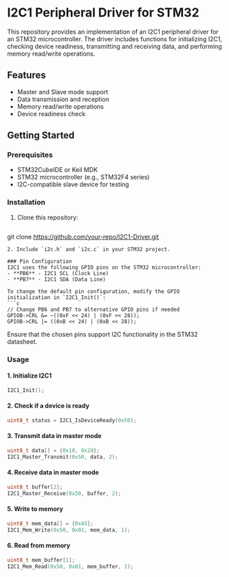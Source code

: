 # I2C1 Peripheral Driver for STM32

This repository provides an implementation of an I2C1 peripheral driver for an STM32 microcontroller. The driver includes functions for initializing I2C1, checking device readiness, transmitting and receiving data, and performing memory read/write operations.

## Features
- Master and Slave mode support
- Data transmission and reception
- Memory read/write operations
- Device readiness check

## Getting Started
### Prerequisites
- STM32CubeIDE or Keil MDK
- STM32 microcontroller (e.g., STM32F4 series)
- I2C-compatible slave device for testing

### Installation
1. Clone this repository:
   ```sh
  git clone https://github.com/your-repo/I2C1-Driver.git 
   ```
2. Include `i2c.h` and `i2c.c` in your STM32 project.

### Pin Configuration
I2C1 uses the following GPIO pins on the STM32 microcontroller:
- **PB6** - I2C1 SCL (Clock Line)
- **PB7** - I2C1 SDA (Data Line)

To change the default pin configuration, modify the GPIO initialization in `I2C1_Init()`:
```c
// Change PB6 and PB7 to alternative GPIO pins if needed
GPIOB->CRL &= ~((0xF << 24) | (0xF << 28));
GPIOB->CRL |= ((0xB << 24) | (0xB << 28));
```
Ensure that the chosen pins support I2C functionality in the STM32 datasheet.

### Usage
#### 1. Initialize I2C1
```c
I2C1_Init();
```

#### 2. Check if a device is ready
```c
uint8_t status = I2C1_IsDeviceReady(0x50);
```

#### 3. Transmit data in master mode
```c
uint8_t data[] = {0x10, 0x20};
I2C1_Master_Transmit(0x50, data, 2);
```

#### 4. Receive data in master mode
```c
uint8_t buffer[2];
I2C1_Master_Receive(0x50, buffer, 2);
```

#### 5. Write to memory
```c
uint8_t mem_data[] = {0xA5};
I2C1_Mem_Write(0x50, 0x01, mem_data, 1);
```

#### 6. Read from memory
```c
uint8_t mem_buffer[1];
I2C1_Mem_Read(0x50, 0x01, mem_buffer, 1);
```


